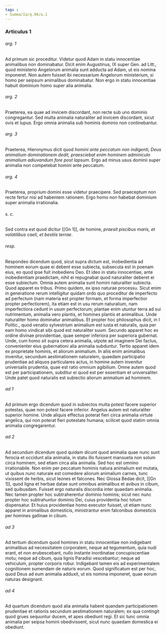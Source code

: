 ```yaml
---
tags : 
- Summa/Ia/q.96/a.1
---
```


### Articulus 1

###### arg. 1
Ad primum sic proceditur. Videtur quod Adam in statu innocentiae animalibus non dominabatur. Dicit enim Augustinus, IX super Gen. ad Litt., quod ministerio Angelorum animalia sunt adducta ad Adam, ut eis nomina imponeret. Non autem fuisset ibi necessarium Angelorum ministerium, si homo per seipsum animalibus dominabatur. Non ergo in statu innocentiae habuit dominium homo super alia animalia.

###### arg. 2
Praeterea, ea quae ad invicem discordant, non recte sub uno dominio congregantur. Sed multa animalia naturaliter ad invicem discordant, sicut ovis et lupus. Ergo omnia animalia sub hominis dominio non continebantur.

###### arg. 3
Praeterea, Hieronymus dicit quod *homini ante peccatum non indigenti, Deus animalium dominationem dedit, praesciebat enim hominem adminiculo animalium adiuvandum fore post lapsum*. Ergo ad minus usus dominii super animalia non competebat homini ante peccatum.

###### arg. 4
Praeterea, proprium domini esse videtur praecipere. Sed praeceptum non recte fertur nisi ad habentem rationem. Ergo homo non habebat dominium super animalia irrationalia.

###### s. c.
Sed contra est quod dicitur [[Gn 1]], de homine, *praesit piscibus maris, et volatilibus caeli, et bestiis terrae*.

###### resp.
Respondeo dicendum quod, sicut supra dictum est, inobedientia ad hominem eorum quae ei debent esse subiecta, subsecuta est in poenam eius, eo quod ipse fuit inobediens Deo. Et ideo in statu innocentiae, ante inobedientiam praedictam, nihil ei repugnabat quod naturaliter deberet ei esse subiectum. Omnia autem animalia sunt homini naturaliter subiecta. Quod apparet ex tribus. Primo quidem, ex ipso naturae processu. Sicut enim in generatione rerum intelligitur quidam ordo quo proceditur de imperfecto ad perfectum (nam materia est propter formam, et forma imperfectior propter perfectiorem), ita etiam est in usu rerum naturalium, nam imperfectiora cedunt in usum perfectorum; plantae enim utuntur terra ad sui nutrimentum, animalia vero plantis, et homines plantis et animalibus. Unde naturaliter homo dominatur animalibus. Et propter hoc philosophus dicit, in I Politic., quod venatio sylvestrium animalium est iusta et naturalis, quia per eam homo vindicat sibi quod est naturaliter suum. Secundo apparet hoc ex ordine divinae providentiae, quae semper inferiora per superiora gubernat. Unde, cum homo sit supra cetera animalia, utpote ad imaginem Dei factus, convenienter eius gubernationi alia animalia subduntur. Tertio apparet idem ex proprietate hominis, et aliorum animalium. In aliis enim animalibus invenitur, secundum aestimationem naturalem, quaedam participatio prudentiae ad aliquos particulares actus, in homine autem invenitur universalis prudentia, quae est ratio omnium agibilium. Omne autem quod est per participationem, subditur ei quod est per essentiam et universaliter. Unde patet quod naturalis est subiectio aliorum animalium ad hominem.

###### ad 1
Ad primum ergo dicendum quod in subiectos multa potest facere superior potestas, quae non potest facere inferior. Angelus autem est naturaliter superior homine. Unde aliquis effectus poterat fieri circa animalia virtute angelica, qui non poterat fieri potestate humana; scilicet quod statim omnia animalia congregarentur.

###### ad 2
Ad secundum dicendum quod quidam dicunt quod animalia quae nunc sunt ferocia et occidunt alia animalia, in statu illo fuissent mansueta non solum circa hominem, sed etiam circa alia animalia. Sed hoc est omnino irrationabile. Non enim per peccatum hominis natura animalium est mutata, ut quibus nunc naturale est comedere aliorum animalium carnes, tunc vixissent de herbis, sicut leones et falcones. Nec Glossa Bedae dicit, [[Gn 1]], quod ligna et herbae datae sunt omnibus animalibus et avibus in cibum, sed quibusdam. Fuisset ergo naturalis discordia inter quaedam animalia. Nec tamen propter hoc subtraherentur dominio hominis; sicut nec nunc propter hoc subtrahuntur dominio Dei, cuius providentia hoc totum dispensatur. Et huius providentiae homo executor fuisset, ut etiam nunc apparet in animalibus domesticis, ministrantur enim falconibus domesticis per homines gallinae in cibum.

###### ad 3
Ad tertium dicendum quod homines in statu innocentiae non indigebant animalibus ad necessitatem corporalem, neque ad tegumentum, quia nudi erant, et non erubescebant, nullo instante inordinatae concupiscentiae motu; neque ad cibum, quia lignis Paradisi vescebantur; neque ad vehiculum, propter corporis robur. Indigebant tamen eis ad experimentalem cognitionem sumendam de naturis eorum. Quod significatum est per hoc, quod Deus ad eum animalia adduxit, ut eis nomina imponeret, quae eorum naturas designant.

###### ad 4
Ad quartum dicendum quod alia animalia habent quandam participationem prudentiae et rationis secundum aestimationem naturalem; ex qua contingit quod grues sequuntur ducem, et apes obediunt regi. Et sic tunc omnia animalia per seipsa homini obedivissent, sicut nunc quaedam domestica ei obediunt.

